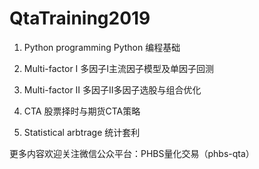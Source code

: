 # QtaTraining2019
01. Python programming Python 编程基础

02. Multi-factor I 多因子I主流因子模型及单因子回测

03. Multi-factor II 多因子II多因子选股与组合优化

04. CTA 股票择时与期货CTA策略

05. Statistical arbtrage 统计套利

更多内容欢迎关注微信公众平台：PHBS量化交易（phbs-qta）
